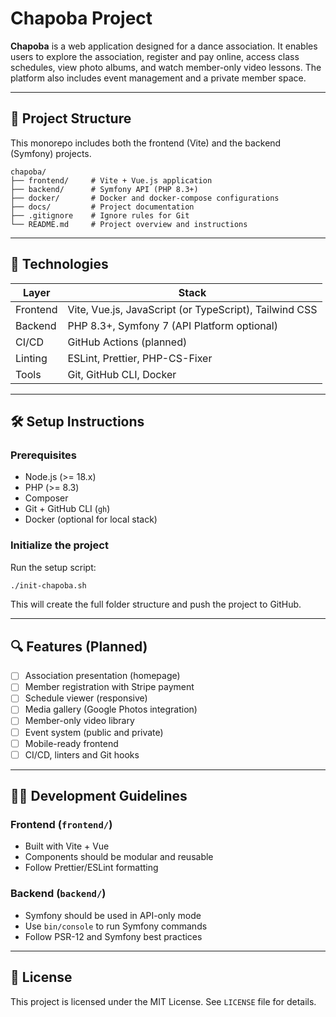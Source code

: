 # Chapoba Project

**Chapoba** is a web application designed for a dance association. It enables users to explore the association, register and pay online, access class schedules, view photo albums, and watch member-only video lessons. The platform also includes event management and a private member space.

---

## 🧩 Project Structure

This monorepo includes both the frontend (Vite) and the backend (Symfony) projects.

```
chapoba/
├── frontend/     # Vite + Vue.js application
├── backend/      # Symfony API (PHP 8.3+)
├── docker/       # Docker and docker-compose configurations
├── docs/         # Project documentation
├── .gitignore    # Ignore rules for Git
└── README.md     # Project overview and instructions
```

---

## 🚀 Technologies

| Layer     | Stack                                              |
|-----------|----------------------------------------------------|
| Frontend  | Vite, Vue.js, JavaScript (or TypeScript), Tailwind CSS |
| Backend   | PHP 8.3+, Symfony 7 (API Platform optional)        |
| CI/CD     | GitHub Actions (planned)                           |
| Linting   | ESLint, Prettier, PHP-CS-Fixer                     |
| Tools     | Git, GitHub CLI, Docker                            |

---

## 🛠️ Setup Instructions

### Prerequisites

- Node.js (>= 18.x)
- PHP (>= 8.3)
- Composer
- Git + GitHub CLI (`gh`)
- Docker (optional for local stack)

### Initialize the project

Run the setup script:

```bash
./init-chapoba.sh
```

This will create the full folder structure and push the project to GitHub.

---

## 🔍 Features (Planned)

- [ ] Association presentation (homepage)
- [ ] Member registration with Stripe payment
- [ ] Schedule viewer (responsive)
- [ ] Media gallery (Google Photos integration)
- [ ] Member-only video library
- [ ] Event system (public and private)
- [ ] Mobile-ready frontend
- [ ] CI/CD, linters and Git hooks

---

## 👨‍💻 Development Guidelines

### Frontend (`frontend/`)

- Built with Vite + Vue
- Components should be modular and reusable
- Follow Prettier/ESLint formatting

### Backend (`backend/`)

- Symfony should be used in API-only mode
- Use `bin/console` to run Symfony commands
- Follow PSR-12 and Symfony best practices

---

## 📄 License

This project is licensed under the MIT License. See `LICENSE` file for details.
